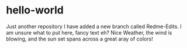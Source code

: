 # hello-world
Just another repository
I have added a new branch called Redme-Edits. 
I am unsure what to put here, fancy text eh? 
Nice Weather, the wind is blowing, and the sun set spans across a great aray of colors!

